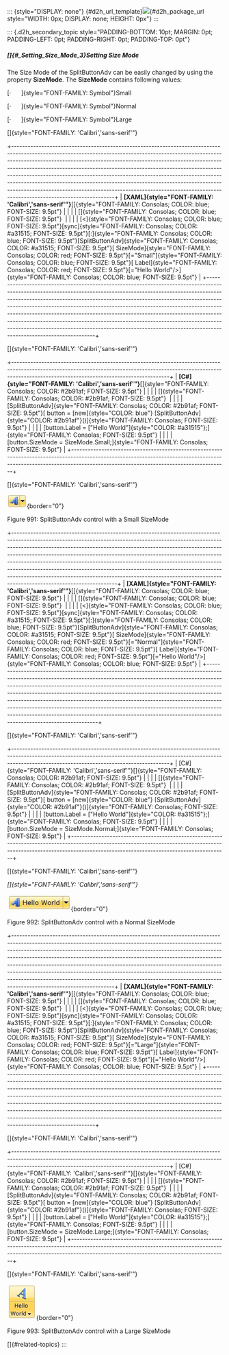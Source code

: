 ::: {style="DISPLAY: none"}
[](ms-xhelp:///?Id=d2h_url_template){#d2h_url_template}![](!package_url!){#d2h_package_url style="WIDTH: 0px; DISPLAY: none; HEIGHT: 0px"}
:::

::: {.d2h_secondary_topic style="PADDING-BOTTOM: 10pt; MARGIN: 0pt; PADDING-LEFT: 0pt; PADDING-RIGHT: 0pt; PADDING-TOP: 0pt"}
##### []{#_Setting_Size_Mode_3}Setting Size Mode

The Size Mode of the SplitButtonAdv can be easily changed by using the property **SizeMode**. The **SizeMode** contains following values:

[·      ]{style="FONT-FAMILY: Symbol"}Small

[·      ]{style="FONT-FAMILY: Symbol"}Normal

[·      ]{style="FONT-FAMILY: Symbol"}Large

[]{style="FONT-FAMILY: 'Calibri','sans-serif'"} 

+-------------------------------------------------------------------------------------------------------------------------------------------------------------------------------------------------------------------------------------------------------------------------------------------------------------------------------------------------------------------------------------------------------------------------------------------------------------------------------------------------------------------------------------------------------------------------------------------------------+
| **[XAML]{style="FONT-FAMILY: 'Calibri','sans-serif'"}**[]{style="FONT-FAMILY: Consolas; COLOR: blue; FONT-SIZE: 9.5pt"}                                                                                                                                                                                                                                                                                                                                                                                                                                                                               |
|                                                                                                                                                                                                                                                                                                                                                                                                                                                                                                                                                                                                       |
| []{style="FONT-FAMILY: Consolas; COLOR: blue; FONT-SIZE: 9.5pt"}                                                                                                                                                                                                                                                                                                                                                                                                                                                                                                                                      |
|                                                                                                                                                                                                                                                                                                                                                                                                                                                                                                                                                                                                       |
| [\<]{style="FONT-FAMILY: Consolas; COLOR: blue; FONT-SIZE: 9.5pt"}[sync]{style="FONT-FAMILY: Consolas; COLOR: #a31515; FONT-SIZE: 9.5pt"}[:]{style="FONT-FAMILY: Consolas; COLOR: blue; FONT-SIZE: 9.5pt"}[SplitButtonAdv]{style="FONT-FAMILY: Consolas; COLOR: #a31515; FONT-SIZE: 9.5pt"}[ SizeMode]{style="FONT-FAMILY: Consolas; COLOR: red; FONT-SIZE: 9.5pt"}[=\"Small\"]{style="FONT-FAMILY: Consolas; COLOR: blue; FONT-SIZE: 9.5pt"}[ Label]{style="FONT-FAMILY: Consolas; COLOR: red; FONT-SIZE: 9.5pt"}[=\"Hello World\"/\>]{style="FONT-FAMILY: Consolas; COLOR: blue; FONT-SIZE: 9.5pt"} |
+-------------------------------------------------------------------------------------------------------------------------------------------------------------------------------------------------------------------------------------------------------------------------------------------------------------------------------------------------------------------------------------------------------------------------------------------------------------------------------------------------------------------------------------------------------------------------------------------------------+

[]{style="FONT-FAMILY: 'Calibri','sans-serif'"} 

+---------------------------------------------------------------------------------------------------------------------------------------------------------------------------------------------------------------------+
| **[C#]{style="FONT-FAMILY: 'Calibri','sans-serif'"}**[]{style="FONT-FAMILY: Consolas; COLOR: #2b91af; FONT-SIZE: 9.5pt"}                                                                                            |
|                                                                                                                                                                                                                     |
| []{style="FONT-FAMILY: Consolas; COLOR: #2b91af; FONT-SIZE: 9.5pt"}                                                                                                                                                 |
|                                                                                                                                                                                                                     |
| [SplitButtonAdv]{style="FONT-FAMILY: Consolas; COLOR: #2b91af; FONT-SIZE: 9.5pt"}[ button = [new]{style="COLOR: blue"} [SplitButtonAdv]{style="COLOR: #2b91af"}()]{style="FONT-FAMILY: Consolas; FONT-SIZE: 9.5pt"} |
|                                                                                                                                                                                                                     |
| [button.Label = [\"Hello World\"]{style="COLOR: #a31515"};]{style="FONT-FAMILY: Consolas; FONT-SIZE: 9.5pt"}                                                                                                        |
|                                                                                                                                                                                                                     |
| [button.SizeMode = SizeMode.Small;]{style="FONT-FAMILY: Consolas; FONT-SIZE: 9.5pt"}                                                                                                                                |
+---------------------------------------------------------------------------------------------------------------------------------------------------------------------------------------------------------------------+

[]{style="FONT-FAMILY: 'Calibri','sans-serif'"} 

![](../ImagesExt/image261_886.jpg){border="0"}

Figure 991: SplitButtonAdv control with a Small SizeMode

+--------------------------------------------------------------------------------------------------------------------------------------------------------------------------------------------------------------------------------------------------------------------------------------------------------------------------------------------------------------------------------------------------------------------------------------------------------------------------------------------------------------------------------------------------------------------------------------------------------+
| **[XAML]{style="FONT-FAMILY: 'Calibri','sans-serif'"}**[]{style="FONT-FAMILY: Consolas; COLOR: blue; FONT-SIZE: 9.5pt"}                                                                                                                                                                                                                                                                                                                                                                                                                                                                                |
|                                                                                                                                                                                                                                                                                                                                                                                                                                                                                                                                                                                                        |
| []{style="FONT-FAMILY: Consolas; COLOR: blue; FONT-SIZE: 9.5pt"}                                                                                                                                                                                                                                                                                                                                                                                                                                                                                                                                       |
|                                                                                                                                                                                                                                                                                                                                                                                                                                                                                                                                                                                                        |
| [\<]{style="FONT-FAMILY: Consolas; COLOR: blue; FONT-SIZE: 9.5pt"}[sync]{style="FONT-FAMILY: Consolas; COLOR: #a31515; FONT-SIZE: 9.5pt"}[:]{style="FONT-FAMILY: Consolas; COLOR: blue; FONT-SIZE: 9.5pt"}[SplitButtonAdv]{style="FONT-FAMILY: Consolas; COLOR: #a31515; FONT-SIZE: 9.5pt"}[ SizeMode]{style="FONT-FAMILY: Consolas; COLOR: red; FONT-SIZE: 9.5pt"}[=\"Normal\"]{style="FONT-FAMILY: Consolas; COLOR: blue; FONT-SIZE: 9.5pt"}[ Label]{style="FONT-FAMILY: Consolas; COLOR: red; FONT-SIZE: 9.5pt"}[=\"Hello World\"/\>]{style="FONT-FAMILY: Consolas; COLOR: blue; FONT-SIZE: 9.5pt"} |
+--------------------------------------------------------------------------------------------------------------------------------------------------------------------------------------------------------------------------------------------------------------------------------------------------------------------------------------------------------------------------------------------------------------------------------------------------------------------------------------------------------------------------------------------------------------------------------------------------------+

[]{style="FONT-FAMILY: 'Calibri','sans-serif'"} 

+---------------------------------------------------------------------------------------------------------------------------------------------------------------------------------------------------------------------+
| [C#]{style="FONT-FAMILY: 'Calibri','sans-serif'"}[]{style="FONT-FAMILY: Consolas; COLOR: #2b91af; FONT-SIZE: 9.5pt"}                                                                                                |
|                                                                                                                                                                                                                     |
| []{style="FONT-FAMILY: Consolas; COLOR: #2b91af; FONT-SIZE: 9.5pt"}                                                                                                                                                 |
|                                                                                                                                                                                                                     |
| [SplitButtonAdv]{style="FONT-FAMILY: Consolas; COLOR: #2b91af; FONT-SIZE: 9.5pt"}[ button = [new]{style="COLOR: blue"} [SplitButtonAdv]{style="COLOR: #2b91af"}()]{style="FONT-FAMILY: Consolas; FONT-SIZE: 9.5pt"} |
|                                                                                                                                                                                                                     |
| [button.Label = [\"Hello World\"]{style="COLOR: #a31515"};]{style="FONT-FAMILY: Consolas; FONT-SIZE: 9.5pt"}                                                                                                        |
|                                                                                                                                                                                                                     |
| [button.SizeMode = SizeMode.Normal;]{style="FONT-FAMILY: Consolas; FONT-SIZE: 9.5pt"}                                                                                                                               |
+---------------------------------------------------------------------------------------------------------------------------------------------------------------------------------------------------------------------+

[]{style="FONT-FAMILY: 'Calibri','sans-serif'"} 

*[]{style="FONT-FAMILY: 'Calibri','sans-serif'"}* 

![](../ImagesExt/image261_887.jpg){border="0"}

Figure 992: SplitButtonAdv control with a Normal SizeMode

+-------------------------------------------------------------------------------------------------------------------------------------------------------------------------------------------------------------------------------------------------------------------------------------------------------------------------------------------------------------------------------------------------------------------------------------------------------------------------------------------------------------------------------------------------------------------------------------------------------+
| **[XAML]{style="FONT-FAMILY: 'Calibri','sans-serif'"}**[]{style="FONT-FAMILY: Consolas; COLOR: blue; FONT-SIZE: 9.5pt"}                                                                                                                                                                                                                                                                                                                                                                                                                                                                               |
|                                                                                                                                                                                                                                                                                                                                                                                                                                                                                                                                                                                                       |
| []{style="FONT-FAMILY: Consolas; COLOR: blue; FONT-SIZE: 9.5pt"}                                                                                                                                                                                                                                                                                                                                                                                                                                                                                                                                      |
|                                                                                                                                                                                                                                                                                                                                                                                                                                                                                                                                                                                                       |
| [\<]{style="FONT-FAMILY: Consolas; COLOR: blue; FONT-SIZE: 9.5pt"}[sync]{style="FONT-FAMILY: Consolas; COLOR: #a31515; FONT-SIZE: 9.5pt"}[:]{style="FONT-FAMILY: Consolas; COLOR: blue; FONT-SIZE: 9.5pt"}[SplitButtonAdv]{style="FONT-FAMILY: Consolas; COLOR: #a31515; FONT-SIZE: 9.5pt"}[ SizeMode]{style="FONT-FAMILY: Consolas; COLOR: red; FONT-SIZE: 9.5pt"}[=\"Large\"]{style="FONT-FAMILY: Consolas; COLOR: blue; FONT-SIZE: 9.5pt"}[ Label]{style="FONT-FAMILY: Consolas; COLOR: red; FONT-SIZE: 9.5pt"}[=\"Hello World\"/\>]{style="FONT-FAMILY: Consolas; COLOR: blue; FONT-SIZE: 9.5pt"} |
+-------------------------------------------------------------------------------------------------------------------------------------------------------------------------------------------------------------------------------------------------------------------------------------------------------------------------------------------------------------------------------------------------------------------------------------------------------------------------------------------------------------------------------------------------------------------------------------------------------+

[]{style="FONT-FAMILY: 'Calibri','sans-serif'"} 

+---------------------------------------------------------------------------------------------------------------------------------------------------------------------------------------------------------------------+
| [C#]{style="FONT-FAMILY: 'Calibri','sans-serif'"}[]{style="FONT-FAMILY: Consolas; COLOR: #2b91af; FONT-SIZE: 9.5pt"}                                                                                                |
|                                                                                                                                                                                                                     |
| []{style="FONT-FAMILY: Consolas; COLOR: #2b91af; FONT-SIZE: 9.5pt"}                                                                                                                                                 |
|                                                                                                                                                                                                                     |
| [SplitButtonAdv]{style="FONT-FAMILY: Consolas; COLOR: #2b91af; FONT-SIZE: 9.5pt"}[ button = [new]{style="COLOR: blue"} [SplitButtonAdv]{style="COLOR: #2b91af"}()]{style="FONT-FAMILY: Consolas; FONT-SIZE: 9.5pt"} |
|                                                                                                                                                                                                                     |
| [button.Label = [\"Hello World\"]{style="COLOR: #a31515"};]{style="FONT-FAMILY: Consolas; FONT-SIZE: 9.5pt"}                                                                                                        |
|                                                                                                                                                                                                                     |
| [button.SizeMode = SizeMode.Large;]{style="FONT-FAMILY: Consolas; FONT-SIZE: 9.5pt"}                                                                                                                                |
+---------------------------------------------------------------------------------------------------------------------------------------------------------------------------------------------------------------------+

[]{style="FONT-FAMILY: 'Calibri','sans-serif'"} 

![](../ImagesExt/image261_888.jpg){border="0"}

Figure 993: SplitButtonAdv control with a Large SizeMode

[]{#related-topics}
:::
